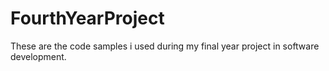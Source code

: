 # FourthYearProject
These are the code samples i used during my final year project in software development.
